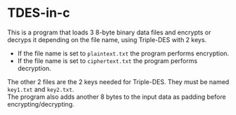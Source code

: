 # TDES-in-c
This is a program that loads 3 8-byte binary data files and encrypts or decryps it depending on the file name, using Triple-DES with 2 keys.   
* If the file name is set to ```plaintext.txt``` the program performs encryption.   
* If the file name is set to ```ciphertext.txt``` the program performs decryption.   
<!-- end of the list -->
The other 2 files are the 2 keys needed for Triple-DES. They must be named ```key1.txt``` and ```key2.txt```.   
The program also adds another 8 bytes to the input data as padding before encrypting/decrypting.
